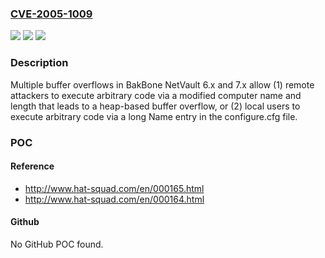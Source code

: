### [CVE-2005-1009](https://cve.mitre.org/cgi-bin/cvename.cgi?name=CVE-2005-1009)
![](https://img.shields.io/static/v1?label=Product&message=n%2Fa&color=blue)
![](https://img.shields.io/static/v1?label=Version&message=n%2Fa&color=blue)
![](https://img.shields.io/static/v1?label=Vulnerability&message=n%2Fa&color=brighgreen)

### Description

Multiple buffer overflows in BakBone NetVault 6.x and 7.x allow (1) remote attackers to execute arbitrary code via a modified computer name and length that leads to a heap-based buffer overflow, or (2) local users to execute arbitrary code via a long Name entry in the configure.cfg file.

### POC

#### Reference
- http://www.hat-squad.com/en/000165.html
- http://www.hat-squad.com/en/000164.html

#### Github
No GitHub POC found.

